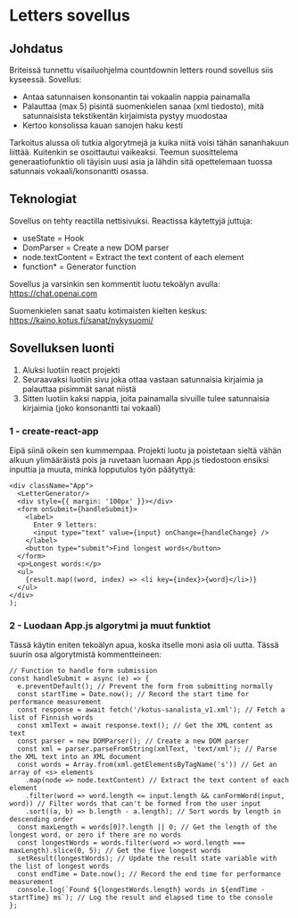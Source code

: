 # Letters sovellus

## Johdatus

Briteissä tunnettu visailuohjelma countdownin letters round sovellus siis kyseessä. Sovellus:
- Antaa satunnaisen konsonantin tai vokaalin nappia painamalla
- Palauttaa (max 5) pisintä suomenkielen sanaa (xml tiedosto), mitä satunnaisista tekstikentän kirjaimista pystyy muodostaa
- Kertoo konsolissa kauan sanojen haku kesti

Tarkoitus alussa oli tutkia algorytmejä ja kuika niitä voisi tähän sananhakuun liittää. Kuitenkin se osoittautui vaikeaksi. Teemun suosittelema generaatiofunktio oli täyisin uusi asia ja lähdin sitä opettelemaan tuossa satunnais vokaali/konsonantti osassa.

## Teknologiat

Sovellus on tehty reactilla nettisivuksi. Reactissa käytettyjä juttuja: 

- useState = Hook
- DomParser = Create a new DOM parser
- node.textContent = Extract the text content of each element
- function* = Generator function

Sovellus ja varsinkin sen kommentit luotu tekoälyn avulla: https://chat.openai.com

Suomenkielen sanat saatu kotimaisten kielten keskus: https://kaino.kotus.fi/sanat/nykysuomi/

## Sovelluksen luonti

1. Aluksi luotiin react projekti
2. Seuraavaksi luotiin sivu joka ottaa vastaan satunnaisia kirjaimia ja palauttaa pisimmät sanat niistä
3. Sitten luotiin kaksi nappia, joita painamalla sivuille tulee satunnaisia kirjaimia (joko konsonantti tai vokaali)


### 1 - create-react-app 

Eipä siinä oikein sen kummempaa. Projekti luotu ja poistetaan sieltä vähän alkuun ylimääräistä pois ja ruvetaan luomaan App.js tiedostoon ensiksi inputtia ja muuta, minkä lopputulos työn päätyttyä: 

    <div className="App">
      <LetterGenerator/>
      <div style={{ margin: '100px' }}></div>
      <form onSubmit={handleSubmit}>
        <label>
          Enter 9 letters:
          <input type="text" value={input} onChange={handleChange} />
        </label>
        <button type="submit">Find longest words</button>
      </form>
      <p>Longest words:</p>
      <ul>
        {result.map((word, index) => <li key={index}>{word}</li>)}
      </ul>
    </div>
    );
    
### 2 - Luodaan App.js algorytmi ja muut funktiot

  Tässä käytin eniten tekoälyn apua, koska itselle moni asia oli uutta. Tässä suurin osa algorytmistä kommentteineen:
  
    // Function to handle form submission
    const handleSubmit = async (e) => {
      e.preventDefault(); // Prevent the form from submitting normally
      const startTime = Date.now(); // Record the start time for performance measurement
      const response = await fetch('/kotus-sanalista_v1.xml'); // Fetch a list of Finnish words
      const xmlText = await response.text(); // Get the XML content as text
      const parser = new DOMParser(); // Create a new DOM parser
      const xml = parser.parseFromString(xmlText, 'text/xml'); // Parse the XML text into an XML document
      const words = Array.from(xml.getElementsByTagName('s')) // Get an array of <s> elements
        .map(node => node.textContent) // Extract the text content of each element
        .filter(word => word.length <= input.length && canFormWord(input, word)) // Filter words that can't be formed from the user input
        .sort((a, b) => b.length - a.length); // Sort words by length in descending order
      const maxLength = words[0]?.length || 0; // Get the length of the longest word, or zero if there are no words
      const longestWords = words.filter(word => word.length === maxLength).slice(0, 5); // Get the five longest words
      setResult(longestWords); // Update the result state variable with the list of longest words
      const endTime = Date.now(); // Record the end time for performance measurement
      console.log(`Found ${longestWords.length} words in ${endTime - startTime} ms`); // Log the result and elapsed time to the console
    };
    
    
    
    
  
 




  
  
  
